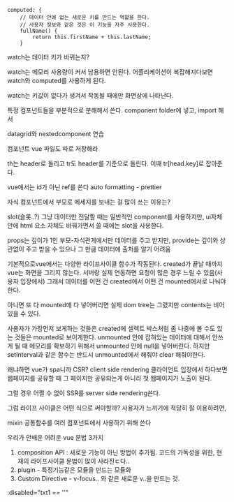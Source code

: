     computed: {
        // 데이터 안에 없는 새로운 키를 만드는 역할을 한다.
        // 사용자 정보와 같은 것은 이 기능을 자주 사용한다.
        fullName() {
            return this.firstName + this.lastName;
        }
   

watch는 데이터 키가 바뀌는지?

watch는 메모리 사용량이 커서 남용하면 안된다.
어플리케이션이 복잡해지다보면 watch와 computed를 사용하게 된다.

watch는 키값이 없다가 생겨서 작동될 때에만 화면상에 나타난다.

특정 컴포넌트들을 부분적으로 분해해서 쓴다.
component folder에 넣고, import 해서

datagrid와 
nestedcomponent 연습

컴포넌트 vue 파일도 따로 저장해라

th는 header로 돌리고
tr도 header를 기준으로 돌린다. 이때 tr[head.key]로 잡아준다.


vue에서는 id가 아닌 ref를 쓴다
auto formatting - prettier


자식 컴포넌트에서 부모로 메세지를 보내는 걸 많이 쓰는 이유는?




slot(슬롯..?)
그냥 데이터만 전달할 때는 일반적인 component를 사용하지만, ui자체 안에 html 요소 자체도 바꿔가면서 쓸 때에는 slot을 사용한다.


props는 깊이가 1인 부모-자식관게에서만 데이터를 주고 받지만, provide는 깊이와 상관없이 주고 받을 수 있으나 그 만큼 데이터에 출처를 알기 어려움


기본적으로vue에서는 다양한 라이프사이클 함수가 작동된다.
created가 끝날 때까지 vue는 화면을 그리지 않는다.
서버랑 실제 연동하면 요청이 많은 경우 느릴 수 있음(사용자 입장에서)
그래서 데이터를 어떤 건 created에서 어떤 건 mounted에서로 나눠야 한다.

아니면 또 다 mounted에 다 넣어버리면 실제 dom tree는 그렸지만 contents는 비어있을 수 있다.

사용자가 가장먼저 보게하는 것들은 created에
셀렉트 박스처럼 좀 나중에 볼 수도 있는 것들은 mounted로 보이게한다.
unmounted 안에 잡혀있는 데이터에 대해서 안쓰게 될 때 메모리를 확보하기 위해서 unmounted 안에 null을 넣어버린다.
하지만 setInterval과 같은 함수는 반드시 unmounted에서 해줘야 clear 해줘야한다.

왜냐하면 vue가 spa니까
CSR? client side rendering 클라이언트 입장에서 하다보면 웹페이지를 공유할 때 그 페이지만 공유되는게 아니라 첫 웹페이지가 노출이 된다.

그럴 경우 어쩔 수 없이 SSR를 server side rendering쓴다.

그럼 라이프 사이클은 어떤 식으로 써야할까?
사용자가 느끼기에 적당히 잘 이용하려면, 


mixin 공통함수를 여러 컴포넌트에서 사용하기 위해 쓴다

우리가 안배운 어려운 vue 문법 3가지
1. composition API : 새로운 기능이 아닌 방법이 추가됨. 코드의 가독성을 위한, 현재의 라이프사이클 문법이 많이 사라진ㄷ다..
22. plugin - 특정기능같은 모듈을 만드는 모듈화
3. Custom Directive - v-focus.. 와 같은 새로운 v..을 만드는 것.


:disabled="txt1 == ''"


<script>
export default {
  props: {
    header: {
      type: Array,
      default: function () {
        return [];
      },
    },
    body: {
      type: Array,
      default: function () {
        return [];
      },
    },
  },
};
</script>